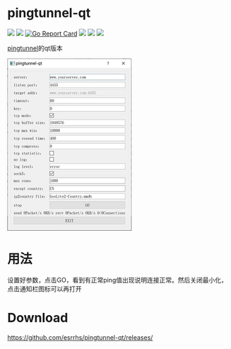 # pingtunnel-qt

[<img src="https://img.shields.io/github/license/esrrhs/pingtunnel-qt">](https://github.com/esrrhs/pingtunnel-qt)
[<img src="https://img.shields.io/github/languages/top/esrrhs/pingtunnel-qt">](https://github.com/esrrhs/pingtunnel-qt)
[![Go Report Card](https://goreportcard.com/badge/github.com/esrrhs/pingtunnel-qt)](https://goreportcard.com/report/github.com/esrrhs/pingtunnel-qt)
[<img src="https://img.shields.io/github/v/release/esrrhs/pingtunnel-qt">](https://github.com/esrrhs/pingtunnel-qt/releases)
[<img src="https://img.shields.io/github/downloads/esrrhs/pingtunnel-qt/total">](https://github.com/esrrhs/pingtunnel-qt/releases)
[<img src="https://img.shields.io/github/workflow/status/esrrhs/pingtunnel-qt/Go">](https://github.com/esrrhs/pingtunnel-qt/actions)

[pingtunnel](https://github.com/esrrhs/pingtunnel)的qt版本


![image](run.jpg)

# 用法
设置好参数，点击GO，看到有正常ping值出现说明连接正常。然后关闭最小化，点击通知栏图标可以再打开

# Download
https://github.com/esrrhs/pingtunnel-qt/releases/

